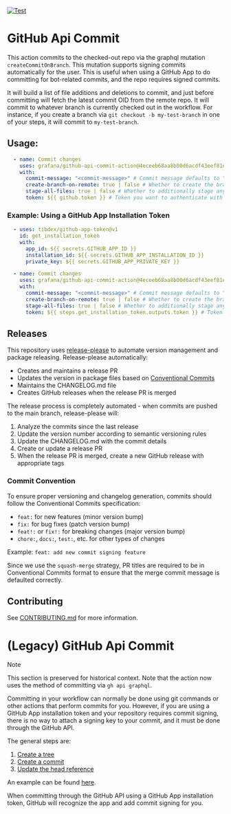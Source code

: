 [![Test](https://github.com/grafana/github-api-commit-action/actions/workflows/test.yml/badge.svg)](https://github.com/grafana/github-api-commit-action/actions/workflows/test.yml)

[//]: # (THIS README FILE IS GENERATED FROM docs/README.tmpl any updates should be done there)

# GitHub Api Commit

This action commits to the checked-out repo via the graphql mutation `createCommitOnBranch`. This mutation supports
signing commits automatically for the user. This is useful when using a GitHub App to do committing for bot-related
 commits, and the repo requires signed commits.

It will build a list of file additions and deletions to commit, and just before committing will fetch the latest
commit OID from the remote repo. It will commit to whatever branch is currently checked out in the workflow. For
instance, if you create a branch via `git checkout -b my-test-branch` in one of your steps, it will commit to 
`my-test-branch`.

## Usage:

```yaml
  - name: Commit changes
    uses: grafana/github-api-commit-action@4eceeb68aa8b00d6acdf43eef81e2ceea9b432fb # v0.4.2
    with:
      commit-message: "<commit-message>" # Commit message defaults to "Commit performed by grafana/github-api-commit-action"
      create-branch-on-remote: true | false # Whether to create the branch on the remote if it doesn't exist: Defaults to false
      stage-all-files: true | false # Whether to additionally stage any changed files in the checkout. Defaults to false
      token: ${{ github.token }} # Token you want to authenticate with
```

### Example: Using a GitHub App Installation Token

```yaml
  - uses: tibdex/github-app-token@v1
    id: get_installation_token
    with:
      app_id: ${{ secrets.GITHUB_APP_ID }}
      installation_id: ${{ secrets.GITHUB_APP_INSTALLATION_ID }}
      private_key: ${{ secrets.GITHUB_APP_PRIVATE_KEY }}

  - name: Commit changes
    uses: grafana/github-api-commit-action@4eceeb68aa8b00d6acdf43eef81e2ceea9b432fb # v0.4.2
    with:
      commit-message: "<commit-message>" # Commit message defaults to "Commit performed by grafana/github-api-commit-action"
      create-branch-on-remote: true | false # Whether to create the branch on the remote if it doesn't exist already: Defaults to false
      stage-all-files: true | false # Whether to additionally stage any changed files in the checkout. Defaults to false
      token: ${{ steps.get_installation_token.outputs.token }} # Token you want to authenticate with
```

## Releases

This repository uses [release-please](https://github.com/googleapis/release-please) to automate version management and
package releasing. Release-please automatically:

- Creates and maintains a release PR
- Updates the version in package files based on [Conventional Commits](https://www.conventionalcommits.org/)
- Maintains the CHANGELOG.md file
- Creates GitHub releases when the release PR is merged

The release process is completely automated - when commits are pushed to the main branch, release-please will:
1. Analyze the commits since the last release
2. Update the version number according to semantic versioning rules
3. Update the CHANGELOG.md with the commit details
4. Create or update a release PR
5. When the release PR is merged, create a new GitHub release with appropriate tags

### Commit Convention

To ensure proper versioning and changelog generation, commits should follow the Conventional Commits specification:

- `feat:` for new features (minor version bump)
- `fix:` for bug fixes (patch version bump)
- `feat!:` or `fix!:` for breaking changes (major version bump)
- `chore:`, `docs:`, `test:`, etc. for other types of changes

Example: `feat: add new commit signing feature`

Since we use the `squash-merge` strategy, PR titles are required to be in Conventional Commits format to ensure that the
merge commit message is defaulted correctly.

## Contributing

See [CONTRIBUTING.md](CONTRIBUTING.md) for more information.

# (Legacy) GitHub Api Commit

> [!NOTE]
> This section is preserved for historical context. Note that the action now uses the method of committing via
> `gh api graphql`.

Committing in your workflow can normally be done using git commands or other actions that perform commits for you.
However, if you are using a GitHub App installation token and your repository requires commit signing, there is no way
to attach a signing key to your commit, and it must be done through the GitHub API.

The general steps are:

1. [Create a tree](https://docs.github.com/en/rest/git/trees?apiVersion=2022-11-28#create-a-tree)
2. [Create a commit](https://docs.github.com/en/rest/git/commits?apiVersion=2022-11-28#create-a-commit)
3. [Update the head reference](https://docs.github.com/en/rest/git/refs?apiVersion=2022-11-28#update-a-reference)

An example can be found [here](https://github.com/orgs/community/discussions/50055).

When committing through the GitHub API using a GitHub App installation token, GitHub will recognize the app and add
commit signing for you.